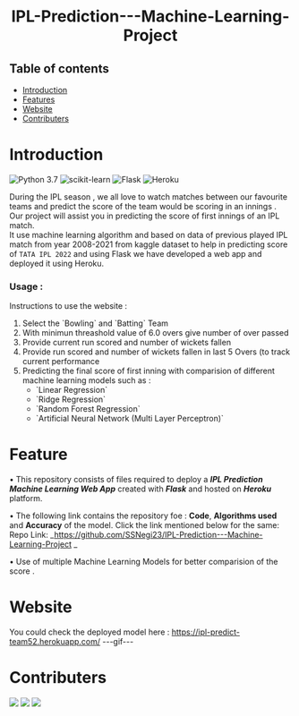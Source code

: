 <h1 align="center"> IPL-Prediction---Machine-Learning-Project </h1>

## Table of contents 
* [Introduction](#Introduction)
* [Features](#Feature)
* [Website](#Website)
* [Contributers](#Contributers)


# Introduction

![Python 3.7](https://img.shields.io/badge/Python-3.6-brightgreen.svg) 
![scikit-learn](https://img.shields.io/badge/Library-Scikit_Learn-orange.svg)
![Flask](https://img.shields.io/badge/Framework-Flask-lightblue.svg) 
![Heroku](https://img.shields.io/badge/CLoud_Platform-Heroku-orange.svg)



During the IPL season , we all love to watch matches between our favourite teams and predict the score of the team would be scoring in an innings . Our project will assist you in predicting the score of first innings of an IPL match.
</br>
It use machine learning algorithm and based on data of previous played IPL match from year 2008-2021 from kaggle dataset to help in predicting score of `TATA IPL 2022` and using Flask we have developed a web app and deployed it using Heroku.
</br>
### Usage :
<p>
Instructions to use the website :
<ol>
<li> Select the `Bowling` and `Batting` Team </li>
<li> With minimun threashold value of 6.0 overs give number of over passed </li>
<li> Provide current run scored and number of wickets fallen</li>
<li> Provide run scored and number of wickets fallen in last 5 Overs (to track current performance </li>
<li> Predicting the final score of first inning with comparision of different machine learning models such as :
	<ul>
  		<li> `Linear Regression`
  		<li> `Ridge Regression`
  		<li> `Random Forest Regression`
  		<li> `Artificial Neural Network (Multi Layer Perceptron)`
	</ul> 
</li>
</ol>
</p>


# Feature
• This repository consists of files required to deploy a ___IPL Prediction Machine Learning Web App___ created with ___Flask___  and hosted on  ___Heroku___ platform.


• The following link contains the repository foe :  __Code__, __Algorithms used__ and __Accuracy__ of the model. Click the link mentioned below for the same:<br />
Repo Link: _https://github.com/SSNegi23/IPL-Prediction---Machine-Learning-Project _

• Use of multiple Machine Learning Models for better comparision of the score .



# Website
You could check the deployed model here : https://ipl-predict-team52.herokuapp.com/
---gif---


# Contributers 
[![](https://github.com/ameyashrikant.png?size=50)](https://github.com/ameyashrikant)
[![](https://github.com/Vice777.png?size=50)](https://github.com/Vice777)
[![](https://github.com/SSNegi23.png?size=50)](https://github.com/SSNegi23)
